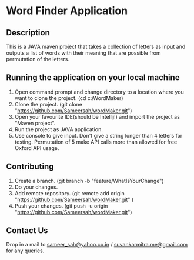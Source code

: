 # Word Finder Application   

## Description

This is a JAVA maven project that takes a collection of letters as input and outputs a list of words with their meaning that are possible from 
permutation of the letters.

## Running the application on your local machine

1. Open command prompt and change directory to a location where you want to clone the project. 
   (cd c:\WordMaker)
1. Clone the project.
   (git clone "https://github.com/Sameersah/wordMaker.git") 
1. Open your favourite IDE(should be Intellij!) and import the project as "Maven project".
1. Run the project as JAVA application.
1. Use console to give input. Don't give a string longer than 4 letters for testing. Permutation of 5 make API calls more than allowed for 
   free Oxford API usage.
   
## Contributing
1. Create a branch.
   (git branch -b "feature/WhatIsYourChange")
1. Do your changes.
1. Add  remote repository.
   (git remote add origin "https://github.com/Sameersah/wordMaker.git" )
1. Push your changes.
   (git push -u origin "https://github.com/Sameersah/wordMaker.git")
   
## Contact Us
Drop in a mail to sameer_sah@yahoo.co.in / suvankarmitra.me@gmail.com for any queries.


